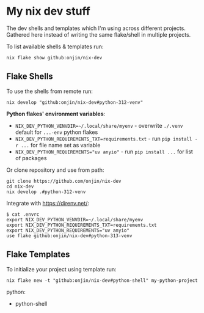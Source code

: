 # My nix dev stuff

The dev shells and templates which I'm using across different projects. Gathered here instead of writing the same flake/shell in multiple projects.

To list available shells & templates run:
```shell
nix flake show github:onjin/nix-dev
```

## Flake Shells

To use the shells from remote run:

```shell
nix develop "github:onjin/nix-dev#python-312-venv"
```

**Python flakes' environment variables**:

- `NIX_DEV_PYTHON_VENVDIR=~/.local/share/myenv` - overwrite `./.venv` default for `...-env` python flakes
- `NIX_DEV_PYTHON_REQUIREMENTS_TXT=requirements.txt` - run `pip install -r ...` for file name set as variable
- `NIX_DEV_PYTHON_REQUIREMENTS="uv anyio"` - run `pip install ...` for list of packages

Or clone repository and use from path:

```shell
git clone https://github.com/onjin/nix-dev
cd nix-dev
nix develop .#python-312-venv
```

Integrate with https://direnv.net/:

```shell
$ cat .envrc 
export NIX_DEV_PYTHON_VENVDIR=~/.local/share/myenv
export NIX_DEV_PYTHON_REQUIREMENTS_TXT=requirements.txt
export NIX_DEV_PYTHON_REQUIREMENTS="uv anyio"
use flake github:onjin/nix-dev#python-313-venv
```

## Flake Templates

To initialize your project using template run:

```shell
nix flake new -t "github:onjin/nix-dev#python-shell" my-python-project
```

python:

 - python-shell
